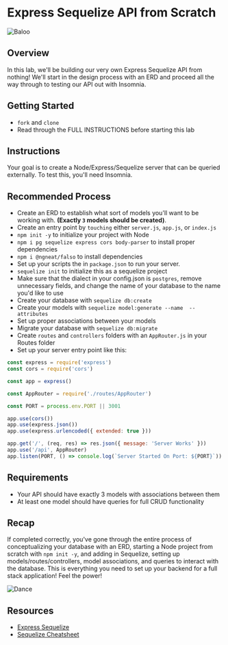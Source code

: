 # Express Sequelize API from Scratch

![Baloo](https://external-content.duckduckgo.com/iu/?u=https%3A%2F%2Fthumbs.gfycat.com%2FEmbellishedWideEastrussiancoursinghounds-size_restricted.gif&f=1&nofb=1)

## Overview
In this lab, we'll be building our very own Express Sequelize API from nothing! We'll start in the design process with an ERD and proceed all the way through to testing our API out with Insomnia.

## Getting Started
- `fork` and `clone`
- Read through the FULL INSTRUCTIONS before starting this lab

## Instructions
Your goal is to create a Node/Express/Sequelize server that can be queried externally. To test this, you'll need Insomnia.

## Recommended Process
- Create an ERD to establish what sort of models you'll want to be working with. **(Exactly `3` models should be created)**.
- Create an entry point by `touching` either `server.js`, `app.js`, or `index.js`
- `npm init -y` to initialize your project with Node
- `npm i pg sequelize express cors body-parser` to install proper dependencies
- `npm i @ngneat/falso` to install dependencies
- Set up your scripts the in `package.json` to run your server.
- `sequelize init` to initialize this as a sequelize project
- Make sure that the dialect in your config.json is `postgres`, remove unnecessary fields, and change the name of your database to the name you'd like to use
- Create your database with `sequelize db:create`
- Create your models with `sequelize model:generate --name  --attributes`
- Set up proper associations between your models 
- Migrate your database with `sequelize db:migrate`
- Create `routes` and `controllers` folders with an `AppRouter.js` in your Routes folder
- Set up your server entry point like this:
```js
const express = require('express')
const cors = require('cors')

const app = express()

const AppRouter = require('./routes/AppRouter')

const PORT = process.env.PORT || 3001

app.use(cors())
app.use(express.json())
app.use(express.urlencoded({ extended: true }))

app.get('/', (req, res) => res.json({ message: 'Server Works' }))
app.use('/api', AppRouter)
app.listen(PORT, () => console.log(`Server Started On Port: ${PORT}`))
```

## Requirements
- Your API should have exactly 3 models with associations between them
- At least one model should have queries for full CRUD functionality

## Recap
If completed correctly, you've gone through the entire process of conceptualizing your database with an ERD, starting a Node project from scratch with `npm init -y`, and adding in Sequelize, setting up models/routes/controllers, model associations, and queries to interact with the database.  This is everything you need to set up your backend for a full stack application! Feel the power!

![Dance](https://external-content.duckduckgo.com/iu/?u=https%3A%2F%2Fmedia.giphy.com%2Fmedia%2FykUYsNYRvrprq%2Fgiphy.gif&f=1&nofb=1)

## Resources
- [Express Sequelize](https://github.com/SEI-R-4-26/u3_lesson_express_sequelize)
- [Sequelize Cheatsheet](https://github.com/SEI-R-4-26/u3_cheatsheet_sequelize)
